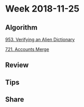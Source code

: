 # Week 2018-11-25

## Algorithm

[953. Verifying an Alien Dictionary](https://leetcode.com/problems/verifying-an-alien-dictionary/)

[721. Accounts Merge](https://leetcode.com/problems/accounts-merge/)

## Review

## Tips

## Share